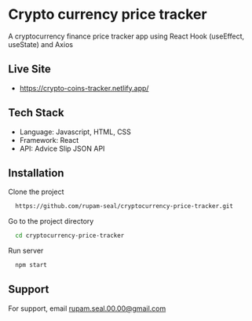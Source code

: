 # Crypto currency price tracker
A cryptocurrency finance price tracker app using React Hook (useEffect, useState) and Axios

## Live Site

- https://crypto-coins-tracker.netlify.app/

## Tech Stack

- Language: Javascript, HTML, CSS
- Framework: React
- API: Advice Slip JSON API

## Installation

Clone the project

```bash
  https://github.com/rupam-seal/cryptocurrency-price-tracker.git
```

Go to the project directory

```bash
  cd cryptocurrency-price-tracker

```

Run server

```bash
  npm start
```

## Support

For support, email rupam.seal.00.00@gmail.com
